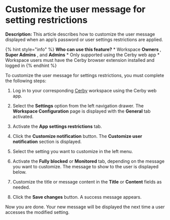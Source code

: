 # Customize the user message for setting restrictions

**Description:** This article describes how to customize the user message displayed when an app’s password or user settings restrictions are applied.

{% hint style="info" %} **Who can use this feature?** * Workspace **Owners** ,
**Super Admins** , and **Admins** * Only supported using the Cerby web app *
Workspace users must have the Cerby browser extension installed and logged in
{% endhint %}

To customize the user message for settings restrictions, you must complete the
following steps:

  1. Log in to your corresponding [Cerby](https://app.cerby.com/) workspace using the Cerby web app.

  2. Select the **Settings** option from the left navigation drawer. The **Workspace Configuration** page is displayed with the **General** tab activated.

  3. Activate the **App settings restrictions** tab. 

  4. Click the **Customize notification** button. The **Customize user notification** section is displayed. 

  5. Select the setting you want to customize in the left menu.

  6. Activate the **Fully blocked** or **Monitored** tab, depending on the message you want to customize. The message to show to the user is displayed below.

  7. Customize the title or message content in the **Title** or **Content** fields as needed.

  8. Click the **Save changes** button. A success message appears. 

Now you are done. Your new message will be displayed the next time a user
accesses the modified setting.

